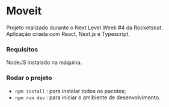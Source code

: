 # Moveit

Projeto realizado durante o Next Level Week #4 da Rocketseat.<br>
Aplicação criada com React, Next.js e Typescript.

### Requisitos

NodeJS instalado na máquina.

### Rodar o projeto

- `npm install` : para instalar todos os pacotes;
- `npm run dev` : para iniciar o amibiente de desenvolvimento.
